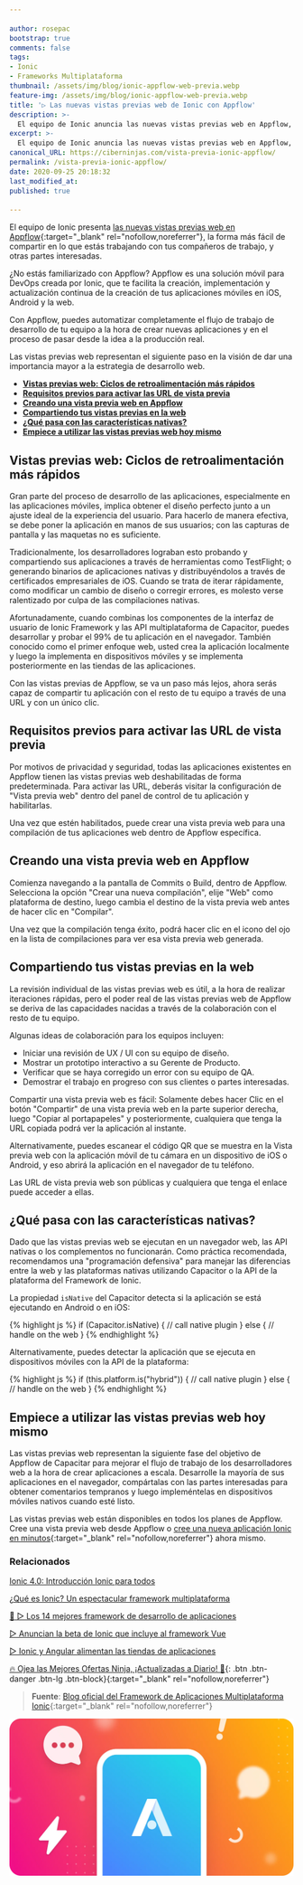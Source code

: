 ```yaml
---

author: rosepac
bootstrap: true
comments: false
tags:
- Ionic
- Frameworks Multiplataforma
thumbnail: /assets/img/blog/ionic-appflow-web-previa.webp
feature-img: /assets/img/blog/ionic-appflow-web-previa.webp
title: '▷ Las nuevas vistas previas web de Ionic con Appflow'
description: >-
  El equipo de Ionic anuncia las nuevas vistas previas web en Appflow, la forma más sencilla de compartir en qué estás trabajando con compañeros de trabajo, partes interesadas y más.
excerpt: >-
  El equipo de Ionic anuncia las nuevas vistas previas web en Appflow, la forma más sencilla de compartir en qué estás trabajando con compañeros de trabajo, partes interesadas y más.
canonical_URL: https://ciberninjas.com/vista-previa-ionic-appflow/
permalink: /vista-previa-ionic-appflow/
date: 2020-09-25 20:18:32
last_modified_at: 
published: true

---
```


El equipo de Ionic presenta [las nuevas vistas previas web en Appflow](https://ionicframework.com/appflow){:target="_blank" rel="nofollow,noreferrer"}, la forma más fácil de compartir en lo que estás trabajando con tus compañeros de trabajo, y otras partes interesadas.

¿No estás familiarizado con Appflow? Appflow es una solución móvil para DevOps creada por Ionic, que te facilita la creación, implementación y actualización continua de la creación de tus aplicaciones móviles en iOS, Android y la web.

Con Appflow, puedes automatizar completamente el flujo de trabajo de desarrollo de tu equipo a la hora de crear nuevas aplicaciones y en el proceso de pasar desde la idea a la producción real.

Las vistas previas web representan el siguiente paso en la visión de dar una importancia mayor a la estrategia de desarrollo web.

- [**Vistas previas web: Ciclos de retroalimentación más rápidos**](#vistas-previas-web-ciclos-de-retroalimentación-más-rápidos)
- [**Requisitos previos para activar las URL de vista previa**](#requisitos-previos-para-activar-las-url-de-vista-previa)
- [**Creando una vista previa web en Appflow**](#creando-una-vista-previa-web-en-appflow)
- [**Compartiendo tus vistas previas en la web**](#compartiendo-tus-vistas-previas-en-la-web)
- [**¿Qué pasa con las características nativas?**](#qué-pasa-con-las-características-nativas)
- [**Empiece a utilizar las vistas previas web hoy mismo**](#empiece-a-utilizar-las-vistas-previas-web-hoy-mismo)

## **Vistas previas web: Ciclos de retroalimentación más rápidos**

Gran parte del proceso de desarrollo de las aplicaciones, especialmente en las aplicaciones móviles, implica obtener el diseño perfecto junto a un ajuste ideal de la experiencia del usuario. Para hacerlo de manera efectiva, se debe poner la aplicación en manos de sus usuarios; con las capturas de pantalla y las maquetas no es suficiente.

Tradicionalmente, los desarrolladores lograban esto probando y compartiendo sus aplicaciones a través de herramientas como TestFlight; o generando binarios de aplicaciones nativas y distribuyéndolos a través de certificados empresariales de iOS. Cuando se trata de iterar rápidamente, como modificar un cambio de diseño o corregir errores, es molesto verse ralentizado por culpa de las compilaciones nativas.

Afortunadamente, cuando combinas los componentes de la interfaz de usuario de Ionic Framework y las API multiplataforma de Capacitor, puedes desarrollar y probar el 99% de tu aplicación en el navegador. También conocido como el primer enfoque web, usted crea la aplicación localmente y luego la implementa en dispositivos móviles y se implementa posteriormente en las tiendas de las aplicaciones.

Con las vistas previas de Appflow, se va un paso más lejos, ahora serás capaz de compartir tu aplicación con el resto de tu equipo a través de una URL y con un único clic.

## **Requisitos previos para activar las URL de vista previa**

Por motivos de privacidad y seguridad, todas las aplicaciones existentes en Appflow tienen las vistas previas web deshabilitadas de forma predeterminada. Para activar las URL, deberás visitar la configuración de "Vista previa web" dentro del panel de control de tu aplicación y habilitarlas.

Una vez que estén habilitados, puede crear una vista previa web para una compilación de tus aplicaciones web dentro de Appflow específica.

## **Creando una vista previa web en Appflow**

Comienza navegando a la pantalla de Commits o Build, dentro de Appflow. Selecciona la opción "Crear una nueva compilación", elije "Web" como plataforma de destino, luego cambia el destino de la vista previa web antes de hacer clic en "Compilar".

Una vez que la compilación tenga éxito, podrá hacer clic en el icono del ojo en la lista de compilaciones para ver esa vista previa web generada.

## **Compartiendo tus vistas previas en la web**

La revisión individual de las vistas previas web es útil, a la hora de realizar iteraciones rápidas, pero el poder real de las vistas previas web de Appflow se deriva de las capacidades nacidas a través de la colaboración con el resto de tu equipo.

Algunas ideas de colaboración para los equipos incluyen:

- Iniciar una revisión de UX / UI con su equipo de diseño.
- Mostrar un prototipo interactivo a su Gerente de Producto.
- Verificar que se haya corregido un error con su equipo de QA.
- Demostrar el trabajo en progreso con sus clientes o partes interesadas.

Compartir una vista previa web es fácil: Solamente debes hacer Clic en el botón "Compartir" de una vista previa web en la parte superior derecha, luego "Copiar al portapapeles" y posteriormente, cualquiera que tenga la URL copiada podrá ver la aplicación al instante.

Alternativamente, puedes escanear el código QR que se muestra en la Vista previa web con la aplicación móvil de tu cámara en un dispositivo de iOS o Android, y eso abrirá la aplicación en el navegador de tu teléfono.

Las URL de vista previa web son públicas y cualquiera que tenga el enlace puede acceder a ellas.

## **¿Qué pasa con las características nativas?**

Dado que las vistas previas web se ejecutan en un navegador web, las API nativas o los complementos no funcionarán. Como práctica recomendada, recomendamos una "programación defensiva" para manejar las diferencias entre la web y las plataformas nativas utilizando Capacitor o la API de la plataforma del Framework de Ionic.

La propiedad `isNative` del Capacitor detecta si la aplicación se está ejecutando en Android o en iOS:

{% highlight js %}
if (Capacitor.isNative) {
   // call native plugin
} else {
  // handle on the web
}
{% endhighlight %}

Alternativamente, puedes detectar la aplicación que se ejecuta en dispositivos móviles con la API de la plataforma:

{% highlight js %}
if (this.platform.is("hybrid")) {
   // call native plugin
} else {
   // handle on the web
}
{% endhighlight %}

## **Empiece a utilizar las vistas previas web hoy mismo**

Las vistas previas web representan la siguiente fase del objetivo de Appflow de Capacitar para mejorar el flujo de trabajo de los desarrolladores web a la hora de crear aplicaciones a escala. Desarrolle la mayoría de sus aplicaciones en el navegador, compártalas con las partes interesadas para obtener comentarios tempranos y luego impleméntelas en dispositivos móviles nativos cuando esté listo.

Las vistas previas web están disponibles en todos los planes de Appflow. Cree una vista previa web desde Appflow o [cree una nueva aplicación Ionic en minutos](https://ionicframework.com/start){:target="_blank" rel="nofollow,noreferrer"} ahora mismo.

### **Relacionados** <!-- omit in toc -->

[Ionic 4.0: Introducción Ionic para todos](https://ciberninjas.com/ionic-4-0-introduccion-ionic-para-todos/)

[¿Qué es Ionic? Un espectacular framework multiplataforma](https://ciberninjas.com/ionic-framework/)

[🥇 ▷ Los 14 mejores framework de desarrollo de aplicaciones](https://ciberninjas.com/mejores-sdk-multiplataforma-2019-20/)

[▷ Anuncian la beta de Ionic que incluye al framework Vue](https://ciberninjas.com/beta-ionic-vue/)

[▷ Ionic y Angular alimentan las tiendas de aplicaciones](https://ciberninjas.com/ionic-angular-alta-implementacion/)

[🔥 Ojea las Mejores Ofertas Ninja, ¡Actualizadas a Diario! 🎁](https://www.amazon.es/shop/cibercursos){: .btn .btn-danger .btn-lg .btn-block}{:target="_blank" rel="nofollow,noreferrer"}

> **Fuente**: [Blog oficial del Framework de Aplicaciones Multiplataforma Ionic](https://ionicframework.com/blog/announcing-web-previews-in-appflow/ "Blog oficial del Framework de Aplicaciones Multiplataforma Ionic"){:target="_blank" rel="nofollow,noreferrer"}

![Las nuevas vistas previas web de Ionic con Appflow. El equipo de Ionic anuncia las nuevas vistas previas web en Appflow, la forma más sencilla de compartir en qué estás trabajando con compañeros de trabajo, partes interesadas y más.](/assets/img/blog/ionic-appflow-web-previa.webp "Las nuevas vistas previas web de Ionic con Appflow. El equipo de Ionic anuncia las nuevas vistas previas web en Appflow, la forma más sencilla de compartir en qué estás trabajando con compañeros de trabajo, partes interesadas y más.")